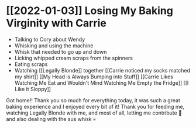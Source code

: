# [[2022-01-03]] Losing My Baking Virginity with Carrie

- Talking to Cory about Wendy
- Whisking and using the machine
- Whisk that needed to go up and down
- Licking whipped cream scraps from the spinners
- Eating scraps
- Watching [[Legally Blonde]] together
  [[Carrie noticed my socks matched my shirt]]
  [[My Head is Always Bumping into Stuff]]
  [[Carrie Likes Watching Me Eat and Wouldn't Mind Watching Me Empty the Fridge]]
  [[I Like it Sloppy]]

Got home!! Thank you so much for everything today, it was such a great baking experience and I enjoyed every bit of it! Thank you for feeding me, watching Legally Blonde with me, and most of all, letting me contribute 🥺 and also dealing with the sus whisk 💀
